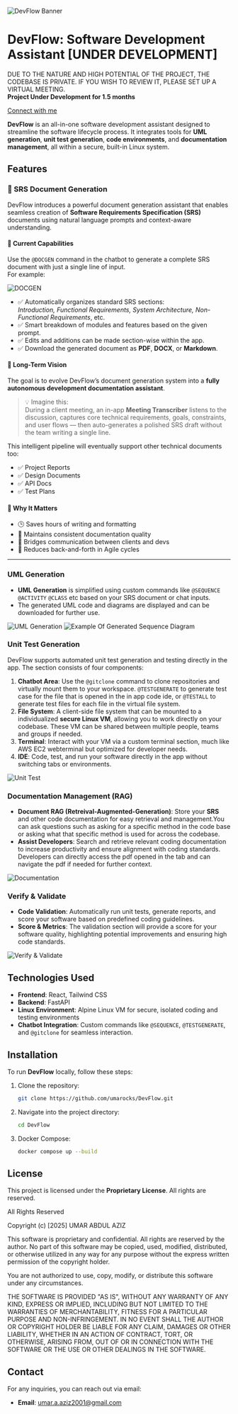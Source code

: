   <!-- Add your banner image here -->
![DevFlow Banner](https://files.catbox.moe/8y56pm.png)
# **DevFlow: Software Development Assistant** [UNDER DEVELOPMENT]  
DUE TO THE NATURE AND HIGH POTENTIAL OF THE PROJECT, THE CODEBASE IS PRIVATE. IF YOU WISH TO REVIEW IT, PLEASE SET UP A VIRTUAL MEETING.  
**Project Under Development for 1.5 months**

[Connect with me](https://www.linkedin.com/in/umarocks)
 
**DevFlow** is an all-in-one software development assistant designed to streamline the software lifecycle process. It integrates tools for **UML generation**, **unit test generation**, **code environments**, and **documentation management**, all within a secure, built-in Linux system.



## Features

### 📄 SRS Document Generation

DevFlow introduces a powerful document generation assistant that enables seamless creation of **Software Requirements Specification (SRS)** documents using natural language prompts and context-aware understanding.

#### 🚀 Current Capabilities
Use the `@DOCGEN` command in the chatbot to generate a complete SRS document with just a single line of input.  
For example:

![DOCGEN](https://files.catbox.moe/eyxp6m.png)



- ✅ Automatically organizes standard SRS sections:  
  *Introduction, Functional Requirements, System Architecture, Non-Functional Requirements*, etc.
- ✅ Smart breakdown of modules and features based on the given prompt.
- ✅ Edits and additions can be made section-wise within the app.
- ✅ Download the generated document as **PDF**, **DOCX**, or **Markdown**.

#### 🔭 Long-Term Vision
The goal is to evolve DevFlow’s document generation system into a **fully autonomous development documentation assistant**.

> 💡 Imagine this:  
> During a client meeting, an in-app **Meeting Transcriber** listens to the discussion, captures core technical requirements, goals, constraints, and user flows — then auto-generates a polished SRS draft without the team writing a single line.

This intelligent pipeline will eventually support other technical documents too:
- ✅ Project Reports  
- ✅ Design Documents  
- ✅ API Docs  
- ✅ Test Plans  

#### 🎯 Why It Matters
- 🕒 Saves hours of writing and formatting
- 📄 Maintains consistent documentation quality
- 🤝 Bridges communication between clients and devs
- 📂 Reduces back-and-forth in Agile cycles

---



### UML Generation
- **UML Generation** is simplified using custom commands like `@SEQUENCE` `@ACTIVITY` `@CLASS` etc  based on your SRS document or chat inputs.
- The generated UML code and diagrams are displayed and can be downloaded for further use.

![UML Generation](https://files.catbox.moe/7wmdas.jpg)  <!-- Add UML generation image here -->
![Example Of Generated Sequence Diagram](https://files.catbox.moe/b98ki3.svg)
### Unit Test Generation
DevFlow supports automated unit test generation and testing directly in the app. The section consists of four components:
1. **Chatbot Area**: Use the `@gitclone` command to clone repositories and virtually mount them to your workspace. `@TESTGENERATE` to generate test case for the file that is opened in the in app code ide, or `@TESTALL` to generate test files for each file in the virtual file system.
2. **File System**: A client-side file system that can be mounted to a individualized **secure Linux VM**, allowing you to work directly on your codebase. These VM can be shared between multiple people, teams and groups if needed.
3. **Terminal**: Interact with your VM via a custom terminal section, much like AWS EC2 webterminal but optimized for developer needs.
4. **IDE**: Code, test, and run your software directly in the app without switching tabs or environments.

![Unit Test](https://files.catbox.moe/w23iog.png)  <!-- Add Unit Test Generation image here -->

### Documentation Management (RAG)
- **Document RAG (Retreival-Augmented-Generation)**: Store your **SRS** and other code documentation for easy retrieval and management.You can ask questions such as asking for a specific method in the code base or asking  what that specific method is used for across the codebase.
- **Assist Developers**: Search and retrieve relevant coding documentation to increase productivity and ensure alignment with coding standards. Developers can directly  access the pdf opened in the tab and can navigate  the pdf if needed for further context.

![Documentation](https://files.catbox.moe/4kexn4.png)  <!-- Add Documentation Management image here -->

### Verify & Validate 
- **Code Validation**: Automatically run unit tests, generate reports, and score your software based on predefined coding guidelines.
- **Score & Metrics**: The validation section will provide a score for your software quality, highlighting potential improvements and ensuring high code standards.

![Verify & Validate](https://files.catbox.moe/xxxd04.png)  <!-- Add Verify and Validate image here -->

## Technologies Used
- **Frontend**: React, Tailwind CSS
- **Backend**: FastAPI
- **Linux Environment**: Alpine Linux VM for secure, isolated coding and testing environments
- **Chatbot Integration**: Custom commands like `@SEQUENCE`, `@TESTGENERATE`, and `@gitclone` for seamless interaction.

## Installation
To run **DevFlow** locally, follow these steps:

1. Clone the repository:
   ```bash
   git clone https://github.com/umarocks/DevFlow.git
   ```

2. Navigate into the project directory:
   ```bash
   cd DevFlow
   ```

3. Docker Compose:
   ```bash
   docker compose up --build
   ```
## License
This project is licensed under the **Proprietary License**. All rights are reserved.

All Rights Reserved

Copyright (c) [2025] UMAR ABDUL AZIZ

This software is proprietary and confidential. All rights are reserved by the author. No part of this software may be copied, used, modified, distributed, or otherwise utilized in any way for any purpose without the express written permission of the copyright holder.

You are not authorized to use, copy, modify, or distribute this software under any circumstances.

THE SOFTWARE IS PROVIDED "AS IS", WITHOUT ANY WARRANTY OF ANY KIND, EXPRESS OR IMPLIED, INCLUDING BUT NOT LIMITED TO THE WARRANTIES OF MERCHANTABILITY, FITNESS FOR A PARTICULAR PURPOSE AND NON-INFRINGEMENT. IN NO EVENT SHALL THE AUTHOR OR COPYRIGHT HOLDER BE LIABLE FOR ANY CLAIM, DAMAGES OR OTHER LIABILITY, WHETHER IN AN ACTION OF CONTRACT, TORT, OR OTHERWISE, ARISING FROM, OUT OF OR IN CONNECTION WITH THE SOFTWARE OR THE USE OR OTHER DEALINGS IN THE SOFTWARE.

## Contact
For any inquiries, you can reach out via email:

- **Email**: [umar.a.aziz2001@gmail.com](mailto:umar.a.aziz2001@gmail.com)

